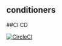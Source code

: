 ## conditioners

##CI CD

[![CircleCI](https://circleci.com/gh/smilyk/conditioners.svg?style=svg)](https://circleci.com/gh/smilyk/conditioners)
